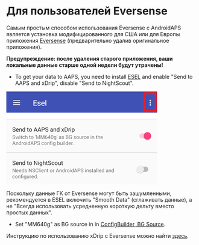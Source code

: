 # Для пользователей Eversense

Самым простым способом использования Eversense с AndroidAPS является установка модифицированного для США или для Европы приложения [Eversense](https://cr4ck3d3v3r53n53.club/) (предварительно удалив оригинальное приложения).

**Предупреждение: после удаления старого приложения, ваши локальные данные старше одной недели будут утрачены!**

- To get your data to AAPS, you need to install [ESEL](https://github.com/BernhardRo/Esel/blob/master/apk/debug/app-debug.apk) and enable "Send to AAPS and xDrip", disable "Send to NightScout".

![ESEL Broadcast](../images/ESEL.png)

Поскольку данные ГК от Eversense могут быть зашумленными, рекомендуется в ESEL включить "Smooth Data" (сглаживать данные), а не "Всегда использовать усредненную короткую дельту вместо простых данных".

- Set "MM640g" as BG source in in [ConfigBuilder, BG Source](../Configuration/Config-Builder.md#bg-source).

Инструкцию по использованию xDrip с Eversense можно найти [здесь](https://github.com/BernhardRo/Esel/tree/master/apk).
